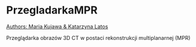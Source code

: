# PrzegladarkaMPR

<ins>Authors: Maria Kujawa & Katarzyna Latos</ins>

Przeglądarka obrazów 3D CT w postaci rekonstrukcji multiplanarnej (MPR)
